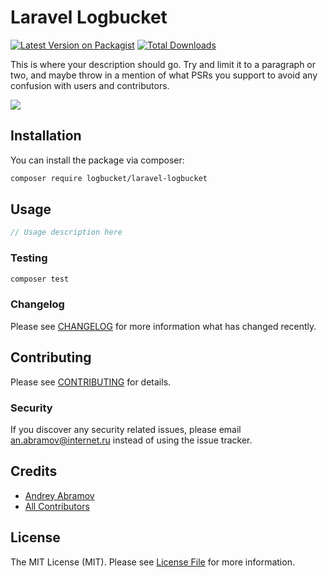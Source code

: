 # Laravel Logbucket

[![Latest Version on Packagist](https://img.shields.io/packagist/v/logbucket/laravel-logbucket.svg?style=flat-square)](https://packagist.org/packages/logbucket/laravel-logbucket)
[![Total Downloads](https://img.shields.io/packagist/dt/logbucket/laravel-logbucket.svg?style=flat-square)](https://packagist.org/packages/logbucket/laravel-logbucket)

This is where your description should go. Try and limit it to a paragraph or two, and maybe throw in a mention of what PSRs you support to avoid any confusion with users and contributors.

![](https://storage.yandexcloud.net/logbucket/images/Laravel-Logbucket.png)

## Installation

You can install the package via composer:

```bash
composer require logbucket/laravel-logbucket
```

## Usage

```php
// Usage description here
```

### Testing

```bash
composer test
```

### Changelog

Please see [CHANGELOG](CHANGELOG.md) for more information what has changed recently.

## Contributing

Please see [CONTRIBUTING](CONTRIBUTING.md) for details.

### Security

If you discover any security related issues, please email an.abramov@internet.ru instead of using the issue tracker.

## Credits

-   [Andrey Abramov](https://github.com/logbucket)
-   [All Contributors](../../contributors)

## License

The MIT License (MIT). Please see [License File](LICENSE.md) for more information.
